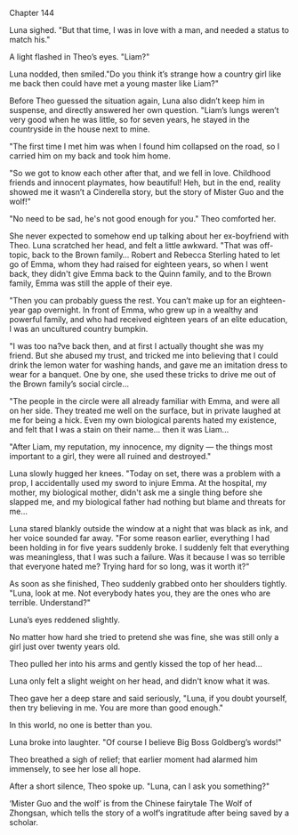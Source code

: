 Chapter 144

Luna sighed. "But that time, I was in love with a man, and needed a status to match his."


A light flashed in Theo’s eyes. "Liam?"


Luna nodded, then smiled."Do you think it’s strange how a country girl like me back then could have met a young master like Liam?"


Before Theo guessed the situation again, Luna also didn’t keep him in suspense, and directly answered her own question. "Liam’s lungs weren’t very good when he was little, so for seven years, he stayed in the countryside in the house next to mine.


"The first time I met him was when I found him collapsed on the road, so I carried him on my back and took him home.


"So we got to know each other after that, and we fell in love. Childhood friends and innocent playmates, how beautiful! Heh, but in the end, reality showed me it wasn’t a Cinderella story, but the story of Mister Guo and the wolf!"


"No need to be sad, he's not good enough for you." Theo comforted her.


She never expected to somehow end up talking about her ex-boyfriend with Theo. Luna scratched her head, and felt a little awkward. "That was off-topic, back to the Brown family… Robert and Rebecca Sterling hated to let go of Emma, whom they had raised for eighteen years, so when I went back, they didn't give Emma back to the Quinn family, and to the Brown family, Emma was still the apple of their eye.


"Then you can probably guess the rest. You can’t make up for an eighteen-year gap overnight. In front of Emma, who grew up in a wealthy and powerful family, and who had received eighteen years of an elite education, I was an uncultured country bumpkin.


"I was too na?ve back then, and at first I actually thought she was my friend. But she abused my trust, and tricked me into believing that I could drink the lemon water for washing hands, and gave me an imitation dress to wear for a banquet. One by one, she used these tricks to drive me out of the Brown family’s social circle…


"The people in the circle were all already familiar with Emma, and were all on her side. They treated me well on the surface, but in private laughed at me for being a hick. Even my own biological parents hated my existence, and felt that I was a stain on their name… then it was Liam…


"After Liam, my reputation, my innocence, my dignity — the things most important to a girl, they were all ruined and destroyed."


Luna slowly hugged her knees. "Today on set, there was a problem with a prop, I accidentally used my sword to injure Emma. At the hospital, my mother, my biological mother, didn't ask me a single thing before she slapped me, and my biological father had nothing but blame and threats for me…


Luna stared blankly outside the window at a night that was black as ink, and her voice sounded far away. "For some reason earlier, everything I had been holding in for five years suddenly broke. I suddenly felt that everything was meaningless, that I was such a failure. Was it because I was so terrible that everyone hated me? Trying hard for so long, was it worth it?"


As soon as she finished, Theo suddenly grabbed onto her shoulders tightly. "Luna, look at me. Not everybody hates you, they are the ones who are terrible. Understand?"


Luna’s eyes reddened slightly.


No matter how hard she tried to pretend she was fine, she was still only a girl just over twenty years old.


Theo pulled her into his arms and gently kissed the top of her head…


Luna only felt a slight weight on her head, and didn't know what it was.


Theo gave her a deep stare and said seriously, "Luna, if you doubt yourself, then try believing in me. You are more than good enough."


In this world, no one is better than you.


Luna broke into laughter. "Of course I believe Big Boss Goldberg’s words!"


Theo breathed a sigh of relief; that earlier moment had alarmed him immensely, to see her lose all hope.


After a short silence, Theo spoke up. "Luna, can I ask you something?"


‘Mister Guo and the wolf’ is from the Chinese fairytale The Wolf of Zhongsan, which tells the story of a wolf’s ingratitude after being saved by a scholar.

